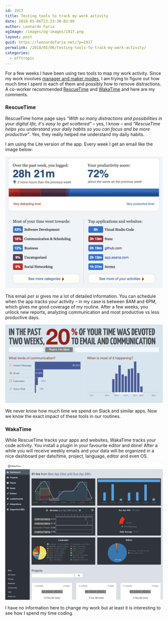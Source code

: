 ```yaml
---
id: 1917
title: Testing tools to track my work activity
date: 2018-05-06T23:23:30-03:00
author: Leonardo Faria
ogImage: /images/og-images/1917.png
layout: post
guid: https://leonardofaria.net/?p=1917
permalink: /2018/05/06/testing-tools-to-track-my-work-activity/
categories:
  - offtropic
---
```

For a few weeks I have been using two tools to map my work activity. Since my work involves [manager and maker modes](https://www.learningapprentice.com/maker-mode-manager-mode/), I am trying to figure out how much time I spent in each of them and possibly how to remove distractions. A co-worker recommended [RescueTime](https://www.rescuetime.com/ref/1808210) and [WakaTime](https://wakatime.com/i/cbdf18ed-26ac-43b6-936c-d006efa2bec0) and here are my comments.

### RescueTime

RescueTime home page says _&#8220;With so many distractions and possibilities in your digital life, it's easy to get scattered&#8221;_ – yes, I know – and _&#8220;RescueTime helps you understand your daily habits so you can focus and be more productive&#8221;_. Yes, they really helped me understand my daily habits.  
<!--more-->


I am using the Lite version of the app. Every week I get an email like the image below:

[![](/wp-content/uploads/2018/05/rescuetime-1024x854.jpg)](https://www.rescuetime.com/ref/1808210)

This email _per si_ gives me a lot of detailed information. You can schedule when the app tracks your activity – in my case is between 8AM and 6PM, which gives me good coverage of my routine. After a few weeks, you unlock new reports, analyzing communication and most productive vs less productive days.

[![](/wp-content/uploads/2018/05/rescuetime-report-1024x508.png)](https://www.rescuetime.com/ref/1808210)

We never know how much time we spend on Slack and similar apps. Now we know the exact impact of these tools in our routines.

### WakaTime

While RescueTime tracks your apps and websites, WakaTime tracks your code activity. You install a plugin in your favourite editor and done! After a while you will receive weekly emails and your data will be organized in a nice dashboard per date/time, project, language, editor and even OS.

[![](/wp-content/uploads/2018/05/wakatime-1024x885.jpg)](https://wakatime.com/i/cbdf18ed-26ac-43b6-936c-d006efa2bec0)

I have no information here to change my work but at least it is interesting to see how I spend my time coding.
